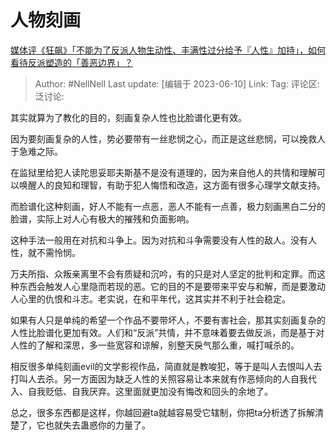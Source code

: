 # 人物刻画

[媒体评《狂飙》「不能为了反派人物生动性、丰满性过分给予『人性』加持」，如何看待反派塑造的「善恶边界」？](https://www.zhihu.com/question/605467664/answer/3067913210)

> Author: #NellNell
> Last update: [编辑于 2023-06-10]
> Link:
> Tag:
> 评论区:
> 泛讨论:

其实就算为了教化的目的，刻画复杂人性也比脸谱化更有效。

因为要刻画复杂的人性，势必要带有一丝悲悯之心，而正是这丝悲悯，可以挽救人于急难之际。

在监狱里给犯人读陀思妥耶夫斯基不是没有道理的，因为来自他人的共情和理解可以唤醒人的良知和理智，有助于犯人悔悟和改造，这方面有很多心理学文献支持。

而脸谱化这种刻画，好人不能有一点恶，恶人不能有一点善，极力刻画黑白二分的脸谱，实际上对人心有极大的摧残和负面影响。

这种手法一般用在对抗和斗争上。因为对抗和斗争需要没有人性的敌人。没有人性，就不需怜悯。

万夫所指、众叛亲离里不会有质疑和沉吟，有的只是对人坚定的批判和定罪。而这种东西会触发人心里隐而若现的恶。它的目的不是要带来平安与和解，而是要激动人心里的仇恨和斗志。老实说，在和平年代，这其实并不利于社会稳定。

如果有人只是单纯的希望一个作品不要带坏人，不要有害社会，那其实刻画复杂的人性比脸谱化更加有效。人们和“反派”共情，并不意味着要去做反派，而是基于对人性的了解和深思，多一些宽容和谅解，别整天戾气那么重，喊打喊杀的。

相反很多单纯刻画evil的文学影视作品，简直就是教唆犯，等于是叫人去恨叫人去打叫人去杀。另一方面因为缺乏人性的关照容易让本来就有作恶倾向的人自我代入、自我贬低、自我厌弃。这里面就更加没有悔改和回头的余地了。

总之，很多东西都是这样，你越回避ta就越容易受它辖制，你把ta分析透了拆解清楚了，它也就失去蛊惑你的力量了。

